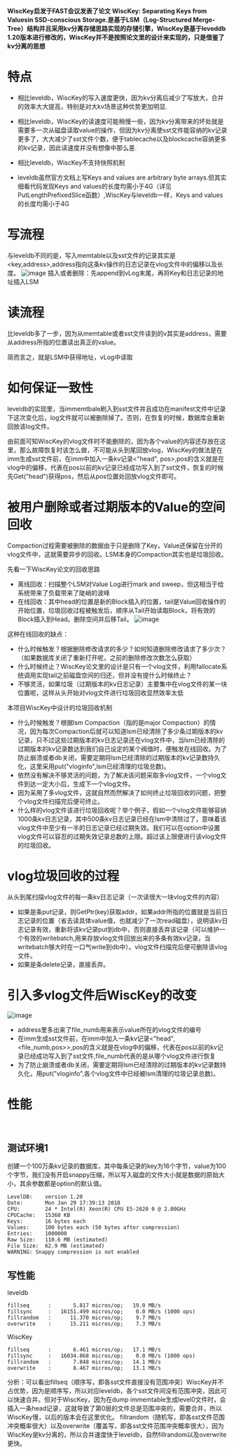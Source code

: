 **WiscKey启发于FAST会议发表了论文 WiscKey: Separating Keys from Valuesin SSD-conscious Storage.是基于LSM（Log-Structured Merge-Tree）结构并且采用kv分离存储思路实现的存储引擎，WiscKey是基于leveddb 1.20版本进行修改的，WiscKey并不是按照论文里的设计来实现的，只是借鉴了kv分离的思想**

# 特点
 * 相比leveldb，WiscKey的写入速度更快，因为kv分离后减少了写放大，合并的效率大大提高，特别是对大kv场景这种优势更加明显.
  
 * 相比leveldb，WiscKey的读速度可能稍慢一些，因为kv分离带来的坏处就是需要多一次从磁盘读取value的操作，但因为kv分离使sst文件能容纳的kv记录更多了，大大减少了sst文件个数，便于tablecache以及blockcache容纳更多的kv记录，因此读速度并没有想像中那么差.
  * 相比leveldb，WiscKey不支持快照机制
  * leveldb虽然官方文档上写Keys and values are arbitrary byte arrays.但其实细看代码发现Keys and values的长度均需小于4G（详见PutLengthPrefixedSlice函数）,WiscKey与leveldb一样，Keys and values的长度均需小于4G

# 写流程
与leveldb不同的是，写入memtable以及sst文件的记录其实是<key,address>,address指向这条kv操作的日志记录在vlog文件中的偏移以及长度。
![image](https://github.com/joker-qi/WiscKey/raw/master/images/put.png)
插入或者删除：先append到vLog末尾，再将Key和日志记录的地址插入LSM

# 读流程
比leveldb多了一步，因为从memtable或者sst文件读到的v其实是address，需要从address所指的位置读出真正的value。

简而言之，就是LSM中获得地址，vLog中读取

# 如何保证一致性
leveldb的实现里，当immemtbale刷入到sst文件并且成功在manifest文件中记录下这次变化后，log文件就可以被删除掉了。否则，在恢复的时候，数据库会重新回放该log文件。

由前面可知WiscKey的vlog文件时不能删除的，因为各个value的内容还存放在这里，那么故障恢复时该怎么做，不可能从头到尾回放vlog，WiscKey的做法是在imm生成sst文件前，在imm中加入一条kv记录<"head", pos>,pos的含义就是在vlog中的偏移，代表在pos以前的kv记录已经成功写入到了sst文件，恢复的时候先Get("head")获得pos，然后从pos位置处回放vlog文件即可。

# 被用户删除或者过期版本的Value的空间回收
Compaction过程需要被删除的数据由于只是删除了Key，Value还保留在分开的vlog文件中，这就需要异步的回收。LSM本身的Compaction其实也是垃圾回收。

先看一下WiscKey论文的回收思路
- 离线回收：扫描整个LSM对Value Log进行mark and sweep，但这相当于给系统带来了负载带来了陡峭的波峰
- 在线回收：其中head的位置是新的Block插入的位置，tail是Value回收操作的开始位置，垃圾回收过程被触发后，顺序从Tail开始读取Block，将有效的Block插入到Head。删除空间并后移Tail。
![image](https://github.com/joker-qi/WiscKey/raw/master/images/garbage.png)

这种在线回收的缺点：
- 什么时候触发？根据删除修改请求的多少？如何知道删除修改请求了多少次？（如果数据库关闭了重新打开呢，之前的删除修改次数怎么获取）
- 什么时候终止？WiscKey论文里的设计是只有一个vlog文件，利用fallocate系统调用实现tail之前磁盘空间的归还，但并没有提什么时候终止？
- 不够灵活，如果垃圾（过期版本的kv日志记录）主要集中在vlog文件的某一块位置呢，这样从头开始对vlog文件进行垃圾回收显然效率太低


本项目WiscKey中设计的垃圾回收机制
- 什么时候触发？根据lsm Compaction（指的是major Compaction）的情况，因为每次Compaction后就可以知道lsm已经清除了多少条过期版本的kv记录，只不过这些过期版本的kv日志记录还在vlog文件中，当lsm已经清除的过期版本的kv记录数达到我们自己设定的某个阀值时，便触发在线回收。为了防止崩溃或者db关闭，需要定期将lsm已经清除的过期版本的kv记录数持久化，这里采用put("vloginfo",lsm已经清理的垃圾总数)。
- 依然没有解决不够灵活的问题，为了解决该问题采取多vlog文件，一个vlog文件到达一定大小后，生成下一个vlog文件。
- 因为采用了多vlog文件，这就自然而然解决了如何终止垃圾回收的问题，把整个vlog文件扫描完后便可终止。
- 什么样的vlog文件该进行垃圾回收呢？举个例子，假如一个vlog文件能够容纳1000条kv日志记录，其中500条kv日志记录已经在lsm中清除过了，意味着该vlog文件中至少有一半的日志记录已经过期失效。我们可以在option中设置vlog文件可以容忍的过期失效记录总数的上限。超过该上限便进行该vlog文件的垃圾回收。

# vlog垃圾回收的过程

从头到尾扫描vlog文件的每一条kv日志记录（一次读很大一块vlog文件的内容）
- 如果是条put记录，则GetPtr(key)获取addr，如果addr所指的位置就是当前日志记录的位置（省去读具体value值，也就减少了一次read磁盘），说明该kv日志记录有效，重新将该kv记录put到db中，否则直接丢弃该记录（可以维护一个有效的writebatch,用来存放vlog文件回放出来的多条有效kv记录，当writebatch够大时在一口气write到db中）。vlog文件扫描完后便可删除该vlog文件。
- 如果是条delete记录，直接丢弃。

# 引入多vlog文件后WiscKey的改变
![image](https://github.com/joker-qi/WiscKey/raw/master/images/put1.png)
- address里多出来了file_numb用来表示value所在的vlog文件的编号
- 在imm生成sst文件前，在imm中加入一条kv记录<"head", <file_numb,pos>>,pos的含义就是在vlog中的偏移，代表在pos以前的kv记录已经成功写入到了sst文件,file_numb代表的是从哪个vlog文件进行恢复
- 为了防止崩溃或者db关闭，需要定期将lsm已经清除的过期版本的kv记录数持久化，用put("vloginfo",各个vlog文件中已经被lsm清理的垃圾记录总数)。

# 性能
 
 ## 测试环境1
 创建一个100万条kv记录的数据库，其中每条记录的key为16个字节，value为100个字节，我们没有开启snappy压缩，所以写入磁盘的文件大小就是数据的原始大小，其余参数都是option的默认值。
 
    LevelDB:    version 1.20
    Date:       Mon Jan 29 17:39:13 2018
    CPU:        24 * Intel(R) Xeon(R) CPU E5-2620 0 @ 2.00GHz
    CPUCache:   15360 KB
    Keys:       16 bytes each
    Values:     100 bytes each (50 bytes after compression)
    Entries:    1000000
    Raw Size:   110.6 MB (estimated)
    File Size:  62.9 MB (estimated)
    WARNING: Snappy compression is not enabled

 ## 写性能

 leveldb
 
    fillseq      :       5.817 micros/op;   19.0 MB/s     
    fillsync     :   16151.499 micros/op;    0.0 MB/s (1000 ops)
    fillrandom   :      11.370 micros/op;    9.7 MB/s     
    overwrite    :      15.211 micros/op;    7.3 MB/s
 
 WiscKey
 
    fillseq      :       6.461 micros/op;   17.1 MB/s     
    fillsync     :   16034.868 micros/op;    0.0 MB/s (1000 ops)
    fillrandom   :       7.848 micros/op;   14.1 MB/s     
    overwrite    :       8.467 micros/op;   13.1 MB/s

 分析：可以看出fillseq（顺序写，即各sst文件直接没有范围冲突）WiscKey并不占优势，因为是顺序写，所以对应leveldb，各个sst文件间没有范围冲突，因此可以快速合并。但对于WiscKey，因为在dump immemtable生成level0文件时，会插入一条head记录，这就导致了第0层的文件总是范围冲突的，需要合并，所以WiscKey慢，以后的版本会在这里优化。 fillrandom（随机写，即各sst文件范围冲突概率很大）以及overwrite（覆盖写，即各sst文件范围冲突概率很大），因为WiscKey是kv分离的，所以合并速度快于leveldb，自然fillrandom以及overwrite更快。
 
